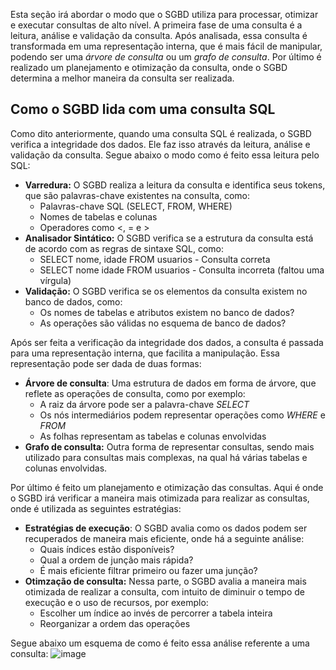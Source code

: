 Esta seção irá abordar o modo que o SGBD utiliza para processar, otimizar e executar consultas de alto nível. A primeira fase de uma consulta é a leitura, análise e validação da consulta. Após analisada, essa consulta é transformada em uma representação interna, que é mais fácil de manipular, podendo ser uma *árvore de consulta* ou um *grafo de consulta*. Por último é realizado um planejamento e otimização da consulta, onde o SGBD determina a melhor maneira da consulta ser realizada.

## Como o SGBD lida com uma consulta SQL

Como dito anteriormente, quando uma consulta SQL é realizada, o SGBD verifica a integridade dos dados. Ele faz isso através da leitura, análise e validação da consulta. Segue abaixo o modo como é feito essa leitura pelo SQL:
* **Varredura:** O SGBD realiza a leitura da consulta e identifica seus tokens, que são palavras-chave existentes na consulta, como:
	* Palavras-chave SQL (SELECT, FROM, WHERE)
	* Nomes de tabelas e colunas
	* Operadores como <, = e >
* **Analisador Sintático:** O SGBD verifica se a estrutura da consulta está de acordo com as regras de sintaxe SQL, como:
	* SELECT nome, idade FROM usuarios - Consulta correta
	* SELECT nome idade FROM usuarios - Consulta incorreta (faltou uma vírgula)
* **Validação:** O SGBD verifica se os elementos da consulta existem no banco de dados, como:
	* Os nomes de tabelas e atributos existem no banco de dados?
	* As operações são válidas no esquema de banco de dados?

Após ser feita a verificação da integridade dos dados, a consulta é passada para uma representação interna, que facilita a manipulação. Essa representação pode ser dada de duas formas:
* **Árvore de consulta**: Uma estrutura de dados em forma de árvore, que reflete as operações de consulta, como por exemplo:
	* A raiz da árvore pode ser a palavra-chave *SELECT*
	* Os nós intermediários podem representar operações como *WHERE* e *FROM*
	* As folhas representam as tabelas e colunas envolvidas
* **Grafo de consulta:** Outra forma de representar consultas, sendo mais utilizado para consultas mais complexas, na qual há várias tabelas e colunas envolvidas.

Por último é feito um planejamento e otimização das consultas. Aqui é onde o SGBD irá verificar a maneira mais otimizada para realizar as consultas, onde é utilizada as seguintes estratégias:
* **Estratégias de execução**: O SGBD avalia como os dados podem ser recuperados de maneira mais eficiente, onde há a seguinte análise:
	* Quais índices estão disponíveis?
	* Qual a ordem de junção mais rápida?
	* É mais eficiente filtrar primeiro ou fazer uma junção?
* **Otimzação de consulta:** Nessa parte, o SGBD avalia a maneira mais otimizada de realizar a consulta, com intuito de diminuir o tempo de execução e o uso de recursos, por exemplo:
	* Escolher um índice ao invés de percorrer a tabela inteira
	* Reorganizar a ordem das operações

Segue abaixo um esquema de como é feito essa análise referente a uma consulta:
![image](https://github.com/user-attachments/assets/3765882e-9bf5-4419-a686-4a87a23f5b77)
